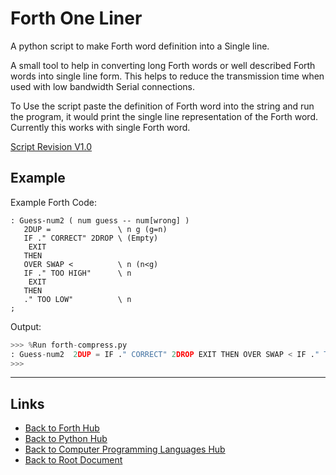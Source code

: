 # Forth One Liner

A python script to make Forth word definition into a Single line.

A small tool to help in converting long Forth words or well described Forth words into single line form. This helps to reduce the transmission time when used with low bandwidth Serial connections.

To Use the script paste the definition of Forth word into the string and run the program, it would print the single line representation of the Forth word.
Currently this works with single Forth word.

[Script Revision V1.0](./forth-oneliner/forth-compress-v1.py.txt)

## Example
Example Forth Code:
```forth
: Guess-num2 ( num guess -- num[wrong] )
   2DUP =               \ n g (g=n)
   IF ." CORRECT" 2DROP \ (Empty)
    EXIT
   THEN
   OVER SWAP <          \ n (n<g)
   IF ." TOO HIGH"      \ n
    EXIT
   THEN
   ." TOO LOW"          \ n
;
```
Output:
```python
>>> %Run forth-compress.py
: Guess-num2  2DUP = IF ." CORRECT" 2DROP EXIT THEN OVER SWAP < IF ." TOO HIGH" EXIT THEN ." TOO LOW" ;
>>>
```

----
<!-- Footer Begins Here -->
## Links

- [Back to Forth Hub](../Forth/README.md)
- [Back to Python Hub](./README.md)
- [Back to Computer Programming Languages Hub](../README.md)
- [Back to Root Document](../../README.md)
